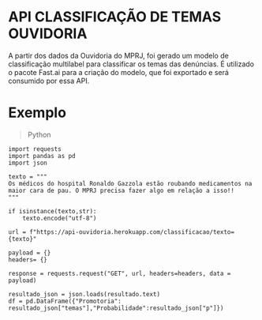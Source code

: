 # API CLASSIFICAÇÃO DE TEMAS OUVIDORIA

A partir dos dados da Ouvidoria do MPRJ, foi gerado um modelo de classificação multilabel para classificar os temas das denúncias. É utilizado o pacote Fast.ai para a criação do modelo, que foi exportado e será consumido por essa API.

# Exemplo

> Python

```
import requests
import pandas as pd
import json

texto = """ 
Os médicos do hospital Ronaldo Gazzola estão roubando medicamentos na maior cara de pau. O MPRJ precisa fazer algo em relação a isso!!
"""

if isinstance(texto,str):
    texto.encode("utf-8")

url = f"https://api-ouvidoria.herokuapp.com/classificacao/texto={texto}"

payload = {}
headers= {}

response = requests.request("GET", url, headers=headers, data = payload)

resultado_json = json.loads(resultado.text)
df = pd.DataFrame({"Promotoria": resultado_json["temas"],"Probabilidade":resultado_json["p"]})
```


